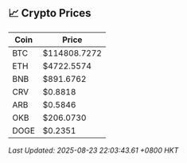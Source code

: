 ## 📈 Crypto Prices

| Coin | Price |
| ---- | ----- |
| BTC | $114808.7272 |
| ETH | $4722.5574 |
| BNB | $891.6762 |
| CRV | $0.8818 |
| ARB | $0.5846 |
| OKB | $206.0730 |
| DOGE | $0.2351 |

_Last Updated: 2025-08-23 22:03:43.61 +0800 HKT_